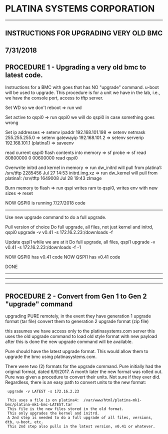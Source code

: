 # PLATINA SYSTEMS CORPORATION
---
## INSTRUCTIONS FOR UPGRADING VERY OLD BMC
## 7/31/2018

## PROCEDURE 1 - Upgrading a very old bmc to latest code.

Instructions for a BMC with goes that has NO "upgrade" command.  u-boot will be used to upgrade.
This procedure is for a unit we have in the lab, i.e., we have the console port, access to tftp server.

Set WD so we don't reboot
=> run wd

Set active to qspi0
=> run qspi0                      we will do qspi0 in case something goes wrong

Set ip addresses
=> setenv ipaddr 192.168.101.198
=> setenv netmask 255.255.255.0
=> setenv gatewayip 192.168.101.2
=> setenv serverip 192.168.101.1  (platina1)
=> saveenv

read current qspi0 flash contents into memory
=> sf probe
=> sf read 80800000 0 00600000    read qspi0

Overwrite initrd and kernel in memory
=> run dw_initrd                  will pull from platina1: /srv/tftp 2285456 Jul 27 14:53 initrd.img.xz
=> run dw_kernel                  will pull from platina1: /srv/tftp 1649008 Jul 28 19:43 zImage

Burn memory to flash
=> run qspi                       writes ram to qspi0, writes env with new sizes
=> reset

NOW QSPI0 is running 7/27/2018 code

---

Use new upgrade command to do a full upgrade.

Pull version of choice
  Do full upgrade, all files, not just kernel and initrd, qspi0
  upgrade -v v0.41 -s 172.16.2.23:/downloads -f

Update qspi1 while we are at it
  Do full upgrade, all files, qspi1
  upgrade -v v0.41 -s 172.16.2.23:/downloads -f -1

NOW QSPI0 has v0.41 code
NOW QSPI1 has v0.41 code

DONE

---
---
---
## PROCEDURE 2 - Convert from Gen 1 to Gen 2 "upgrade" command

upgrading PURE remotely, in the event they have generation 1 upgrade format (tar file)
convert them to generation 2 upgrade format (zip file)

this assumes we have access only to the platinasystems.com server
this uses the old upgrade command to load old style format with new payload
after this is done the new upgrade command will be available.


Pure should have the latest upgrade format.  This would allow them to upgrade the bmc using  platinasystems.com.

There were two (2) formats for the upgrade command.  Pure initially had the original format, dated 6/9/2017.
A month later the new format was rolled out.  Pure was given a procedure to convert their units.  Not sure if they ever did.
Regardless, there is an easy path to convert units to the new format:

     upgrade -v LATEST -s 172.16.2.23

     This uses a file is on platina4:  /var/www/html/platina-mk1-bmc/platina-mk1-bmc-LATEST.tar
     This file is the new files stored in the old format.
     This only upgrades the kernel and initrd.
     A 2nd step is needed to do a full upgrade of all files, versions, dtb, u-boot, etc.
     This 2nd step also pulls in the latest version, v0.41 or whatever.


